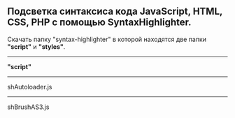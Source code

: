 Подсветка синтаксиса кода 
JavaScript, HTML, CSS, PHP 
с помощью SyntaxHighlighter.
----------------------------------------

Скачать папку "syntax-highlighter" в которой находятся две папки **"script"** и **"styles"**.
***
**"script"**
***
shAutoloader.js
***
shBrushAS3.js